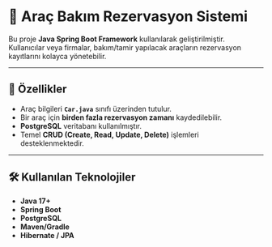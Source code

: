 # 🚗 Araç Bakım Rezervasyon Sistemi

Bu proje **Java Spring Boot Framework** kullanılarak geliştirilmiştir.  
Kullanıcılar veya firmalar, bakım/tamir yapılacak araçların rezervasyon kayıtlarını kolayca yönetebilir.  

---

## 📌 Özellikler
- Araç bilgileri **`Car.java`** sınıfı üzerinden tutulur.  
- Bir araç için **birden fazla rezervasyon zamanı** kaydedilebilir.  
- **PostgreSQL** veritabanı kullanılmıştır.  
- Temel **CRUD (Create, Read, Update, Delete)** işlemleri desteklenmektedir.  

---

## 🛠️ Kullanılan Teknolojiler
- **Java 17+**
- **Spring Boot**
- **PostgreSQL**
- **Maven/Gradle**
- **Hibernate / JPA**
